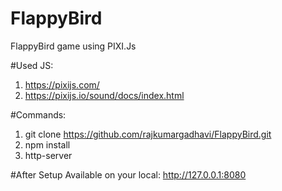 # FlappyBird
FlappyBird game using PIXI.Js

#Used JS:
1. https://pixijs.com/
2. https://pixijs.io/sound/docs/index.html

#Commands:
1. git clone https://github.com/rajkumargadhavi/FlappyBird.git
2. npm install
3. http-server

#After Setup 
Available on your local:
http://127.0.0.1:8080
